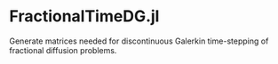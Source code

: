# FractionalTimeDG.jl
Generate matrices needed for discontinuous Galerkin time-stepping of 
fractional diffusion problems.

